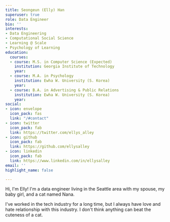 ```yaml
---
title: Seongeun (Elly) Han
superuser: true
role: Data Engineer
bio: ''
interests:
- Data Engineering
- Computational Social Science
- Learning @ Scale
- Psychology of Learning
education:
  courses:
  - course: M.S. in Computer Science (Expected)
    institution: Georgia Institute of Technology
    year: 
  - course: M.A. in Psychology
    institution: Ewha W. University (S. Korea)
    year: 
  - course: B.A. in Advertising & Public Relations
    institution: Ewha W. University (S. Korea)
    year: 
social:
- icon: envelope
  icon_pack: fas
  link: "/#contact"
- icon: twitter
  icon_pack: fab
  link: https://twitter.com/ellys_alley
- icon: github
  icon_pack: fab
  link: https://github.com/ellysalley
- icon: linkedin
  icon_pack: fab
  link: https://www.linkedin.com/in/ellysalley
email: ''
highlight_name: false

---
```

Hi, I'm Elly! I'm a data engineer living in the Seattle area with my spouse, my baby girl, and a cat named Nana.

I've worked in the tech industry for a long time, but I always have love and hate relationship with this industry. I don't think anything can beat the cuteness of a cat.